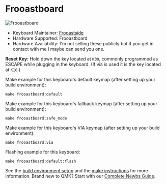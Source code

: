 # Frooastboard

![Frooastboard](https://i.imgur.com/f26O8JL.jpg)

* Keyboard Maintainer: [Frooastside](https://github.com/frooastside)
* Hardware Supported: Frooastboard
* Hardware Availability: I'm not selling these publicly but if you get in contact with me I maybe can send you one.

**Reset Key:** Hold down the key located at `K00`, commonly programmed as ESCAPE while plugging in the keyboard. (If via is used it is the key located at `K10`.)

Make example for this keyboard's default keymap (after setting up your build environment):

    make frooastboard:default

Make example for this keyboard's fallback keymap (after setting up your build environment):

    make frooastboard:safe_mode

Make example for this keyboard's VIA keymap (after setting up your build environment):

    make frooastboard:via

Flashing example for this keyboard:

    make frooastboard:default:flash

See the [build environment setup](https://docs.qmk.fm/#/getting_started_build_tools) and the [make instructions](https://docs.qmk.fm/#/getting_started_make_guide) for more information. Brand new to QMK? Start with our [Complete Newbs Guide](https://docs.qmk.fm/#/newbs).
